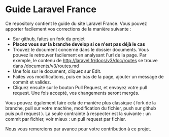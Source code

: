 Guide Laravel France
====================

Ce repository contient le guide du site Laravel France. Vous pouvez apporter facilement vos corrections de la manière suivante :

- Sur github, faites un fork du projet
- **Placez vous sur la branche develop si ce n'est pas déjà le cas**
- Trouvez le document concerné dans le dossier documents. Vous pouvez le retrouver facilement en analysant l'url de la page. Par exemple, le contenu de http://laravel.fr/docs/v3/doc/routes se trouve dans /documents/v3/routes.md
- Une fois sur le document, cliquez sur Edit.
- Faites vos modifications, puis en bas de la page, ajouter un message de commit et validez.
- Cliquez ensuite sur le bouton Pull Request, et envoyez votre pull request. Une fois accepté, vos changements seront mergés.

Vous pouvez également faire cela de manière plus classique ( fork de la branche, pull sur votre machine, modification du fichier, push sur github puis pull request ). La seule contrainte à respecter est la suivante : un commit par fichier, voir mieux : un pull request par fichier.

Nous vous remercions par avance pour votre contribution à ce projet.
